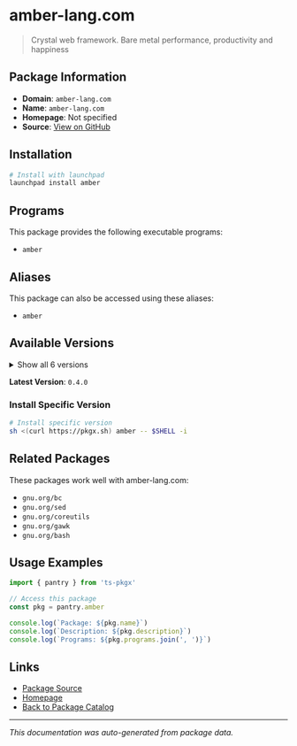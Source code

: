 # amber-lang.com

> Crystal web framework. Bare metal performance, productivity and happiness

## Package Information

- **Domain**: `amber-lang.com`
- **Name**: `amber-lang.com`
- **Homepage**: Not specified
- **Source**: [View on GitHub](https://github.com/pkgxdev/pantry/tree/main/projects/amber-lang.com/package.yml)

## Installation

```bash
# Install with launchpad
launchpad install amber
```

## Programs

This package provides the following executable programs:

- `amber`

## Aliases

This package can also be accessed using these aliases:

- `amber`

## Available Versions

<details>
<summary>Show all 6 versions</summary>

- `0.4.0`, `0.3.5`, `0.3.4`, `0.3.3`, `0.3.2`
- `0.3.1`

</details>

**Latest Version**: `0.4.0`

### Install Specific Version

```bash
# Install specific version
sh <(curl https://pkgx.sh) amber -- $SHELL -i
```

## Related Packages

These packages work well with amber-lang.com:

- `gnu.org/bc`
- `gnu.org/sed`
- `gnu.org/coreutils`
- `gnu.org/gawk`
- `gnu.org/bash`

## Usage Examples

```typescript
import { pantry } from 'ts-pkgx'

// Access this package
const pkg = pantry.amber

console.log(`Package: ${pkg.name}`)
console.log(`Description: ${pkg.description}`)
console.log(`Programs: ${pkg.programs.join(', ')}`)
```

## Links

- [Package Source](https://github.com/pkgxdev/pantry/tree/main/projects/amber-lang.com/package.yml)
- [Homepage](#)
- [Back to Package Catalog](../package-catalog.md)

---

*This documentation was auto-generated from package data.*
